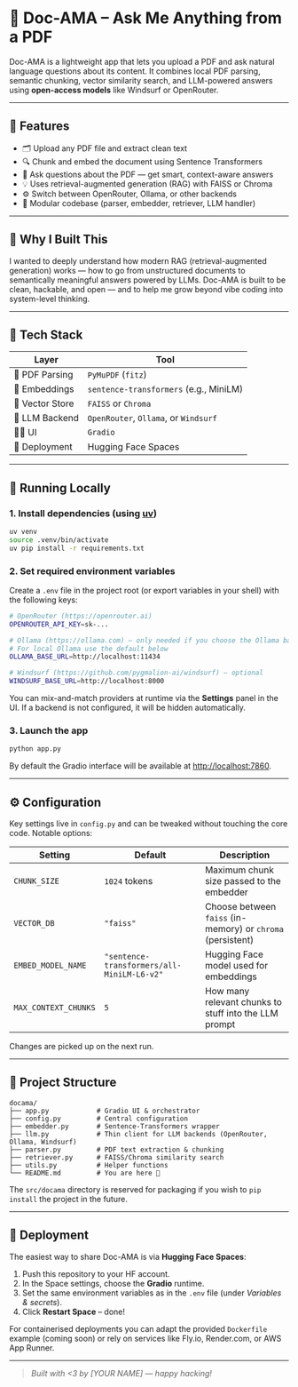 # 📄 Doc-AMA – Ask Me Anything from a PDF

Doc-AMA is a lightweight app that lets you upload a PDF and ask natural language questions about its content.
It combines local PDF parsing, semantic chunking, vector similarity search, and LLM-powered answers using **open-access models** like Windsurf or OpenRouter.

---

## 🌟 Features

- 🗂 Upload any PDF file and extract clean text
- 🔍 Chunk and embed the document using Sentence Transformers
- 🤖 Ask questions about the PDF — get smart, context-aware answers
- 💡 Uses retrieval-augmented generation (RAG) with FAISS or Chroma
- ⚙️ Switch between OpenRouter, Ollama, or other backends
- 🧱 Modular codebase (parser, embedder, retriever, LLM handler)

---

## 🧠 Why I Built This

I wanted to deeply understand how modern RAG (retrieval-augmented generation) works — how to go from unstructured documents to semantically meaningful answers powered by LLMs.
Doc-AMA is built to be clean, hackable, and open — and to help me grow beyond vibe coding into system-level thinking.

---

## 🧰 Tech Stack

| Layer | Tool |
|-------|------|
| 🧾 PDF Parsing | `PyMuPDF` (`fitz`) |
| 🧠 Embeddings | `sentence-transformers` (e.g., MiniLM) |
| 🔎 Vector Store | `FAISS` or `Chroma` |
| 💬 LLM Backend | `OpenRouter`, `Ollama`, or `Windsurf` |
| 🧑‍💻 UI | `Gradio` |
| 🔄 Deployment | Hugging Face Spaces |

---

## 🧪 Running Locally

### 1. Install dependencies (using [uv](https://github.com/astral-sh/uv))
```bash
uv venv
source .venv/bin/activate
uv pip install -r requirements.txt
```

### 2. Set required environment variables
Create a `.env` file in the project root (or export variables in your shell) with the following keys:

```bash
# OpenRouter (https://openrouter.ai)
OPENROUTER_API_KEY=sk-...

# Ollama (https://ollama.com) – only needed if you choose the Ollama backend
# For local Ollama use the default below
OLLAMA_BASE_URL=http://localhost:11434

# Windsurf (https://github.com/pygmalion-ai/windsurf) – optional
WINDSURF_BASE_URL=http://localhost:8000
```

You can mix-and-match providers at runtime via the **Settings** panel in the UI. If a backend is not configured, it will be hidden automatically.

### 3. Launch the app
```bash
python app.py
```
By default the Gradio interface will be available at <http://localhost:7860>.

---

## ⚙️ Configuration
Key settings live in `config.py` and can be tweaked without touching the core code. Notable options:

| Setting | Default | Description |
|---------|---------|-------------|
| `CHUNK_SIZE` | `1024` tokens | Maximum chunk size passed to the embedder |
| `VECTOR_DB` | `"faiss"` | Choose between `faiss` (in-memory) or `chroma` (persistent) |
| `EMBED_MODEL_NAME` | `"sentence-transformers/all-MiniLM-L6-v2"` | Hugging Face model used for embeddings |
| `MAX_CONTEXT_CHUNKS` | `5` | How many relevant chunks to stuff into the LLM prompt |

Changes are picked up on the next run.

---

## 📁 Project Structure
```text
docama/
├── app.py            # Gradio UI & orchestrator
├── config.py         # Central configuration
├── embedder.py       # Sentence-Transformers wrapper
├── llm.py            # Thin client for LLM backends (OpenRouter, Ollama, Windsurf)
├── parser.py         # PDF text extraction & chunking
├── retriever.py      # FAISS/Chroma similarity search
├── utils.py          # Helper functions
└── README.md         # You are here 🎉
```
The `src/docama` directory is reserved for packaging if you wish to `pip install` the project in the future.

---

## 🚀 Deployment
The easiest way to share Doc-AMA is via **Hugging Face Spaces**:
1. Push this repository to your HF account.
2. In the Space settings, choose the **Gradio** runtime.
3. Set the same environment variables as in the `.env` file (under *Variables & secrets*).
4. Click **Restart Space** – done!

For containerised deployments you can adapt the provided `Dockerfile` example (coming soon) or rely on services like Fly.io, Render.com, or AWS App Runner.

---

> *Built with <3 by [YOUR NAME] — happy hacking!*